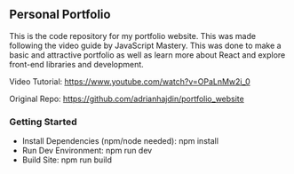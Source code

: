 ## Personal Portfolio

This is the code repository for my portfolio website. This was made following the video guide by JavaScript Mastery. This was done to make a basic and attractive portfolio as well as learn more about React and explore front-end libraries and development.

Video Tutorial: https://www.youtube.com/watch?v=OPaLnMw2i_0

Original Repo: https://github.com/adrianhajdin/portfolio_website


### Getting Started

- Install Dependencies (npm/node needed): npm install
- Run Dev Environment: npm run dev
- Build Site: npm run build